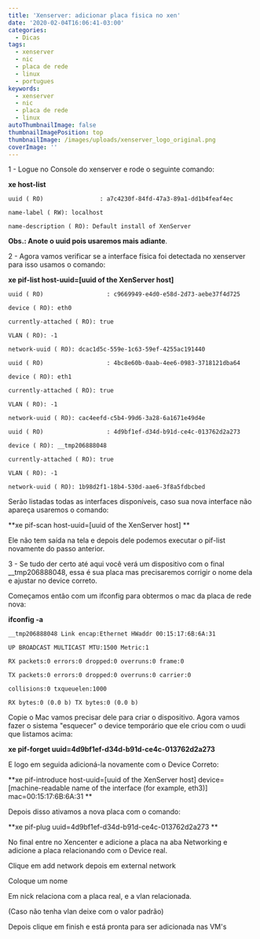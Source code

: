 ```yaml
---
title: 'Xenserver: adicionar placa fisica no xen'
date: '2020-02-04T16:06:41-03:00'
categories:
  - Dicas
tags:
  - xenserver
  - nic
  - placa de rede
  - linux
  - portugues
keywords:
  - xenserver
  - nic
  - placa de rede
  - linux
autoThumbnailImage: false
thumbnailImagePosition: top
thumbnailImage: /images/uploads/xenserver_logo_original.png
coverImage: ''
---
```

1 - Logue no Console do xenserver e rode o seguinte comando:

**xe host-list**

`uuid ( RO)                : a7c4230f-84fd-47a3-89a1-dd1b4feaf4ec`

`name-label ( RW): localhost`

`name-description ( RO): Default install of XenServer`

**Obs.: Anote o uuid pois usaremos mais adiante**.

2 - Agora vamos verificar se a interface física foi detectada no xenserver para isso usamos o comando:

**xe pif-list host-uuid=\[uuid of the XenServer host]**

`uuid ( RO)                  : c9669949-e4d0-e58d-2d73-aebe37f4d725`

`device ( RO): eth0`

`currently-attached ( RO): true`

`VLAN ( RO): -1`

`network-uuid ( RO): dcac1d5c-559e-1c63-59ef-4255ac191440`

`uuid ( RO)                  : 4bc8e60b-0aab-4ee6-0983-3718121dba64`

`device ( RO): eth1`

`currently-attached ( RO): true`

`VLAN ( RO): -1`

`network-uuid ( RO): cac4eefd-c5b4-99d6-3a28-6a1671e49d4e`

`uuid ( RO)                  : 4d9bf1ef-d34d-b91d-ce4c-013762d2a273`

`device ( RO): __tmp206888048`

`currently-attached ( RO): true`

`VLAN ( RO): -1`

`network-uuid ( RO): 1b98d2f1-18b4-530d-aae6-3f8a5fdbcbed`

Serão listadas todas as interfaces disponíveis, caso sua nova interface não apareça usaremos o comando: 

**xe pif-scan host-uuid=\[uuid of the XenServer host]
**

Ele não tem saída na tela e depois dele podemos executar o pif-list novamente do passo anterior.

3 - Se tudo der certo até aqui você verá um dispositivo com o final __tmp206888048, essa é sua placa mas precisaremos corrigir o nome dela e ajustar no device correto.

Começamos então com um ifconfig para obtermos o mac da placa de rede nova:

**ifconfig -a**

`__tmp206888048 Link encap:Ethernet HWaddr 00:15:17:6B:6A:31`

`UP BROADCAST MULTICAST MTU:1500 Metric:1`

`RX packets:0 errors:0 dropped:0 overruns:0 frame:0`

`TX packets:0 errors:0 dropped:0 overruns:0 carrier:0`

`collisions:0 txqueuelen:1000`

`RX bytes:0 (0.0 b) TX bytes:0 (0.0 b)`

Copie o Mac vamos precisar dele para criar o dispositivo. Agora vamos fazer o sistema "esquecer" o device temporário que ele criou com o uudi que listamos acima:

**xe pif-forget uuid=4d9bf1ef-d34d-b91d-ce4c-013762d2a273**

E logo em seguida adicioná-la novamente com o Device Correto:

**xe pif-introduce host-uuid=\[uuid of the XenServer host] device=\[machine-readable name of the interface (for example, eth3)] mac=00:15:17:6B:6A:31
**

Depois disso ativamos a nova placa com o comando:

**xe pif-plug uuid=4d9bf1ef-d34d-b91d-ce4c-013762d2a273
**

No final entre no Xencenter e adicione a placa na aba Networking e adicione a placa relacionando com o Device real.

Clique em add network depois em external network

Coloque um nome

Em nick relaciona com a placa real, e a vlan relacionada.

(Caso não tenha vlan deixe com o valor padrão)

Depois clique em finish e está pronta para ser adicionada nas VM's
